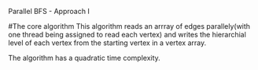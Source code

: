 Parallel BFS - Approach I

#The core algorithm
This algorithm reads an arrray of edges parallely(with one thread being assigned to read each vertex) and writes the hierarchial level of each vertex from the starting vertex in a vertex array.

The algorithm has a quadratic time complexity.
